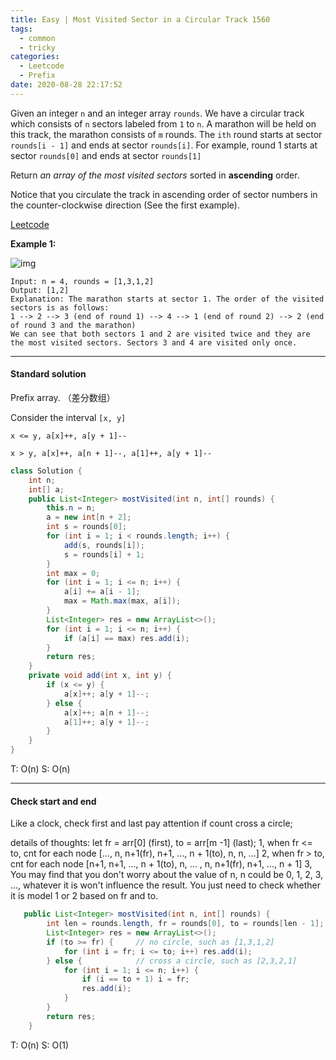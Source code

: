 ```yaml
---
title: Easy | Most Visited Sector in a Circular Track 1560
tags:
  - common
  - tricky
categories:
  - Leetcode
  - Prefix
date: 2020-08-28 22:17:52
---
```


Given an integer `n` and an integer array `rounds`. We have a circular track which consists of `n` sectors labeled from `1` to `n`. A marathon will be held on this track, the marathon consists of `m` rounds. The `ith` round starts at sector `rounds[i - 1]` and ends at sector `rounds[i]`. For example, round 1 starts at sector `rounds[0]` and ends at sector `rounds[1]`

Return *an array of the most visited sectors* sorted in **ascending** order.

Notice that you circulate the track in ascending order of sector numbers in the counter-clockwise direction (See the first example).

[Leetcode](https://leetcode.com/problems/most-visited-sector-in-a-circular-track/)

<!--more-->

**Example 1:**

![img](https://assets.leetcode.com/uploads/2020/08/14/tmp.jpg)

```
Input: n = 4, rounds = [1,3,1,2]
Output: [1,2]
Explanation: The marathon starts at sector 1. The order of the visited sectors is as follows:
1 --> 2 --> 3 (end of round 1) --> 4 --> 1 (end of round 2) --> 2 (end of round 3 and the marathon)
We can see that both sectors 1 and 2 are visited twice and they are the most visited sectors. Sectors 3 and 4 are visited only once.
```

---

#### Standard solution  

Prefix array. （差分数组）

Consider the interval `[x, y]`

`x <= y, a[x]++, a[y + 1]--`

`x > y, a[x]++, a[n + 1]--, a[1]++, a[y + 1]--`

```java
class Solution {
    int n;
    int[] a;
    public List<Integer> mostVisited(int n, int[] rounds) {
        this.n = n;
        a = new int[n + 2];
        int s = rounds[0];
        for (int i = 1; i < rounds.length; i++) {
            add(s, rounds[i]);
            s = rounds[i] + 1;
        }
        int max = 0;
        for (int i = 1; i <= n; i++) {
            a[i] += a[i - 1];
            max = Math.max(max, a[i]);
        }
        List<Integer> res = new ArrayList<>();
        for (int i = 1; i <= n; i++) {
            if (a[i] == max) res.add(i);
        }
        return res;
    }
    private void add(int x, int y) {
        if (x <= y) {
            a[x]++; a[y + 1]--;
        } else {
            a[x]++; a[n + 1]--;
            a[1]++; a[y + 1]--;
        }
    }
}
```

T: O(n)		S: O(n)

---

#### Check start and end

Like a clock, check first and last
pay attention if count cross a circle;

details of thoughts: let fr = arr[0] (first), to = arr[m -1] (last);
1, when fr <= to, cnt for each node [..., n, n+1(fr), n+1, ..., n + 1(to), n, n, ...]
2, when fr > to, cnt for each node [n+1, n+1, ..., n + 1(to), n, ... , n, n+1(fr), n+1, ..., n + 1]
3, You may find that you don't worry about the value of n, n could be 0, 1, 2, 3, ..., whatever it is won't influence the result. You just need to check whether it is model 1 or 2 based on fr and to.

```java
   public List<Integer> mostVisited(int n, int[] rounds) {
        int len = rounds.length, fr = rounds[0], to = rounds[len - 1];
        List<Integer> res = new ArrayList<>();
        if (to >= fr) {     // no circle, such as [1,3,1,2]
            for (int i = fr; i <= to; i++) res.add(i);
        } else {            // cross a circle, such as [2,3,2,1]
            for (int i = 1; i <= n; i++) {
                if (i == to + 1) i = fr;
                res.add(i);
            }
        }
        return res;
    }
```

T: O(n)			S: O(1)